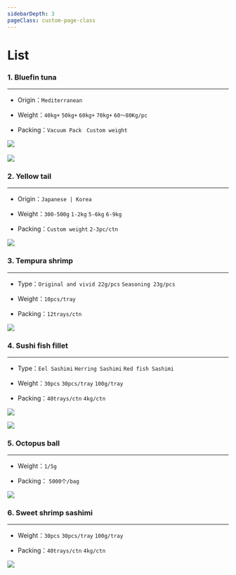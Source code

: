 ```yaml
---
sidebarDepth: 3
pageClass: custom-page-class
---
```


# List



### 1. Bluefin tuna  <Badge text="Hot" type="error"/> <Badge text="24hours"/>
<hr>

- Origin：`Mediterranean` </p>
- Weight：`40kg+` `50kg+` `60kg+` `70kg+` `60～80Kg/pc`</p>
- Packing：`Vacuum Pack ` ` Custom weight `</p>

<div class="imgb">
 <img src="https://yuhuawebsite.oss-cn-hongkong.aliyuncs.com/P-F-0.%E8%97%8D%E9%B0%AD%E9%87%91%E6%9E%AA%E9%B1%BC-Bluefin-tuna.jpg">
 <br>
 <br>
 <img src="https://yuhuawebsite.oss-cn-hongkong.aliyuncs.com/demoFish.jpg">
</div>


### 2. Yellow tail <Badge text="Hot" type="error"/> <Badge text="24hours"/>
<hr>

- Origin：`Japanese | Korea` </p>
- Weight：`300-500g` `1-2kg` `5-6kg` `6-9kg`</p>
- Packing：`Custom weight` `2-3pc/ctn`</p>

<div class="imgb">
 <img src="https://yuhuawebsite.oss-cn-hongkong.aliyuncs.com/P-F-4.%E9%BB%84%E9%B0%A4%E9%B1%BC--Yellowtail.jpg">
</div>


### 3. Tempura shrimp <Badge text="Hot" type="error"/>
<hr>

- Type：`Original and vivid 22g/pcs` `Seasoning 23g/pcs`</p>
- Weight：`10pcs/tray`</p>
- Packing：`12trays/ctn`</p>

<div class="imgb">
 <img src="https://yuhuawebsite.oss-cn-hongkong.aliyuncs.com/A-2.%E5%A4%A9%E5%A6%87%E7%BD%97%E8%99%BE--Tempura%20shrimp.jpg">
</div>


### 4. Sushi fish fillet 
<hr>

- Type：`Eel Sashimi` `Herring Sashimi` `Red fish Sashimi`</p>
- Weight：`30pcs` `30pcs/tray` `100g/tray` </p>
- Packing：`40trays/ctn` `4kg/ctn`</p>

<div class="imgb">
 <img src="https://yuhuawebsite.oss-cn-hongkong.aliyuncs.com/A-Su-2.%E5%AF%BF%E5%8F%B8%E9%B1%BC%E7%89%87--Sashimi.jpg">
</p>
 <img src="https://yuhuawebsite.oss-cn-hongkong.aliyuncs.com/A-O-%E5%AF%BF%E5%8F%B8%E9%B1%BC%E7%89%87-Sushi%20fish%20fillet.jpg">
</div>

### 5. Octopus ball
<hr>

- Weight：`1/5g`</p>
- Packing： `5000个/bag`</p>

<div class="imgb">
 <img src="https://yuhuawebsite.oss-cn-hongkong.aliyuncs.com/A-O-%E7%AB%A0%E9%B1%BC%E4%B8%B8%E5%AD%90-Octopus%20ball.jpg">
</div>
       

### 6. Sweet shrimp sashimi
<hr>

- Weight：`30pcs` `30pcs/tray` `100g/tray` </p>
- Packing：`40trays/ctn` `4kg/ctn`</p>

<div class="imgb">
 <img src="https://yuhuawebsite.oss-cn-hongkong.aliyuncs.com/R-6.%E5%8C%97%E6%9E%81%E7%94%9C%E8%99%BE%E5%88%BA%E8%BA%AB--Sweet%20shrimp%20sashimi.jpg">
</div>

<footBarEn></footBarEn>